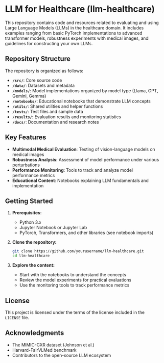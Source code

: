 # LLM for Healthcare (llm-healthcare)

This repository contains code and resources related to evaluating and using Large Language Models (LLMs) in the healthcare domain. It includes examples ranging from basic PyTorch implementations to advanced transformer models, robustness experiments with medical images, and guidelines for constructing your own LLMs.

## Repository Structure

The repository is organized as follows:

* **`/src/`**: Core source code
* **`/data/`**: Datasets and metadata
* **`/models/`**: Model implementations organized by model type (Llama, GPT, Gemini, Gemma)
* **`/notebooks/`**: Educational notebooks that demonstrate LLM concepts
* **`/utils/`**: Shared utilities and helper functions
* **`/tests/`**: Test files and sample data
* **`/results/`**: Evaluation results and monitoring statistics
* **`/docs/`**: Documentation and research notes

## Key Features

* **Multimodal Medical Evaluation**: Testing of vision-language models on medical images
* **Robustness Analysis**: Assessment of model performance under various perturbations
* **Performance Monitoring**: Tools to track and analyze model performance metrics
* **Educational Content**: Notebooks explaining LLM fundamentals and implementation

## Getting Started

1. **Prerequisites:**
   * Python 3.x
   * Jupyter Notebook or Jupyter Lab
   * PyTorch, Transformers, and other libraries (see notebook imports)

2. **Clone the repository:**
   ```bash
   git clone https://github.com/yourusername/llm-healthcare.git
   cd llm-healthcare
   ```

3. **Explore the content:**
   * Start with the notebooks to understand the concepts
   * Review the model experiments for practical evaluations
   * Use the monitoring tools to track performance metrics

## License

This project is licensed under the terms of the license included in the `LICENSE` file.

## Acknowledgments

* The MIMIC-CXR dataset (Johnson et al.)
* Harvard-FairVLMed benchmark
* Contributors to the open-source LLM ecosystem